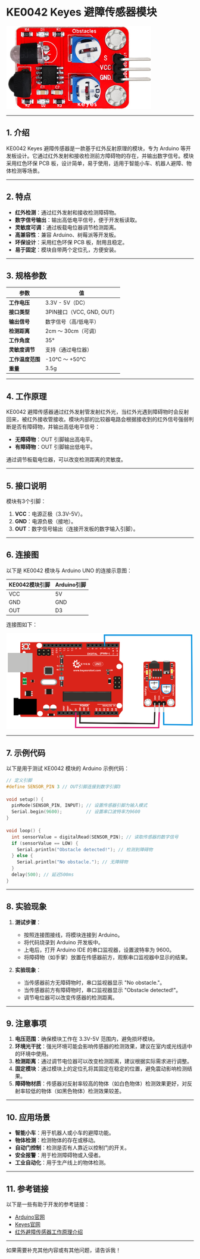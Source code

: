 # KE0042 Keyes 避障传感器模块

![image-20250312160235383](media/image-20250312160235383.png)

---

## **1. 介绍**

KE0042 Keyes 避障传感器是一款基于红外反射原理的模块，专为 Arduino 等开发板设计。它通过红外发射和接收检测前方障碍物的存在，并输出数字信号。模块采用红色环保 PCB 板，设计简单，易于使用，适用于智能小车、机器人避障、物体检测等场景。

---

## **2. 特点**

- **红外检测**：通过红外发射和接收检测障碍物。
- **数字信号输出**：输出高低电平信号，便于开发板读取。
- **灵敏度可调**：通过板载电位器调节检测距离。
- **高兼容性**：兼容 Arduino、树莓派等开发板。
- **环保设计**：采用红色环保 PCB 板，耐用且稳定。
- **易于固定**：模块自带两个定位孔，方便安装。

---

## **3. 规格参数**

| 参数            | 值                     |
|-----------------|------------------------|
| **工作电压**    | 3.3V - 5V（DC）        |
| **接口类型**    | 3PIN接口（VCC, GND, OUT） |
| **输出信号**    | 数字信号（高/低电平）  |
| **检测距离**    | 2cm ～ 30cm（可调）    |
| **工作角度**    | 35°                    |
| **灵敏度调节**  | 支持（通过电位器）     |
| **工作温度范围**| -10℃ ～ +50℃          |
| **重量**        | 3.5g                   |

---

## **4. 工作原理**

KE0042 避障传感器通过红外发射管发射红外光，当红外光遇到障碍物时会反射回来，被红外接收管接收。模块内部的比较器电路会根据接收到的红外信号强弱判断是否有障碍物，并输出高低电平信号：
- **无障碍物**：OUT 引脚输出高电平。
- **有障碍物**：OUT 引脚输出低电平。

通过调节板载电位器，可以改变检测距离的灵敏度。

---

## **5. 接口说明**

模块有3个引脚：
1. **VCC**：电源正极（3.3V-5V）。
2. **GND**：电源负极（接地）。
3. **OUT**：数字信号输出（连接开发板的数字输入引脚）。

---

## **6. 连接图**

以下是 KE0042 模块与 Arduino UNO 的连接示意图：

| KE0042模块引脚 | Arduino引脚 |
| -------------- | ----------- |
| VCC            | 5V          |
| GND            | GND         |
| OUT            | D3          |

连接图如下：

![image-20250312160247720](media/image-20250312160247720.png)

---

## **7. 示例代码**

以下是用于测试 KE0042 模块的 Arduino 示例代码：

```cpp
// 定义引脚
#define SENSOR_PIN 3 // OUT引脚连接到数字引脚3

void setup() {
  pinMode(SENSOR_PIN, INPUT); // 设置传感器引脚为输入模式
  Serial.begin(9600);         // 设置串口波特率为9600
}

void loop() {
  int sensorValue = digitalRead(SENSOR_PIN); // 读取传感器的数字信号
  if (sensorValue == LOW) {
    Serial.println("Obstacle detected!"); // 检测到障碍物
  } else {
    Serial.println("No obstacle."); // 无障碍物
  }
  delay(500); // 延迟500ms
}
```

---

## **8. 实验现象**

1. **测试步骤**：
   - 按照连接图接线，将模块连接到 Arduino。
   - 将代码烧录到 Arduino 开发板中。
   - 上电后，打开 Arduino IDE 的串口监视器，设置波特率为 9600。
   - 将障碍物（如手掌）放置在传感器前方，观察串口监视器中显示的结果。

2. **实验现象**：
   - 当传感器前方无障碍物时，串口监视器显示 "No obstacle."。
   - 当传感器前方有障碍物时，串口监视器显示 "Obstacle detected!"。
   - 调节电位器可以改变传感器的检测距离。

---

## **9. 注意事项**

1. **电压范围**：确保模块工作在 3.3V-5V 范围内，避免损坏模块。
2. **环境光干扰**：强光环境可能会影响传感器的检测效果，建议在室内或光线适中的环境中使用。
3. **检测距离**：通过调节电位器可以改变检测距离，建议根据实际需求进行调整。
4. **固定模块**：通过模块上的定位孔将其固定在稳定的位置，避免震动影响检测结果。
5. **障碍物材质**：传感器对反射率较高的物体（如白色物体）检测效果更好，对反射率较低的物体（如黑色物体）检测效果较差。

---

## **10. 应用场景**

- **智能小车**：用于机器人或小车的避障功能。
- **物体检测**：检测物体的存在或移动。
- **自动门控制**：检测是否有人靠近以控制门的开关。
- **安全报警**：用于检测障碍物或入侵者。
- **工业自动化**：用于生产线上的物体检测。

---

## **11. 参考链接**

以下是一些有助于开发的参考链接：
- [Arduino官网](https://www.arduino.cc/)
- [Keyes官网](http://www.keyes-robot.com/)
- [红外避障传感器工作原理介绍](https://en.wikipedia.org/wiki/Infrared_sensor)

---

如果需要补充其他内容或有其他问题，请告诉我！
